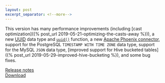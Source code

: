 ```yaml
---
layout: post
excerpt_separator: <!--more-->
---
```


This version has many performance improvements (including
[cast optimization]({% post_url 2019-05-21-optimizing-the-casts-away %})),
a new [UUID]({{site.url}}/docs/current/language/types.html#uuid-type) data type
and [`uuid()`]({{site.url}}/docs/current/functions/uuid.html#uuid) function,
a new [Apache Phoenix connector]({{site.url}}/docs/current/connector/phoenix.html),
support for the PostgreSQL `TIMESTAMP WITH TIME ZONE` data type,
support for the MySQL `JSON` data type,
[improved support for Hive bucketed tables]({% post_url 2019-05-29-improved-hive-bucketing %}),
and some bug fixes.

[Release notes]({{site.url}}/docs/current/release/release-312.html)   
[Download]({{site.url}}/download.html)

<!--more-->
